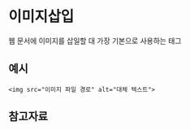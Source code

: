 이미지삽입
====

웹 문서에 이미지를 삽일할 대 가장 기본으로 사용하는 태그

예시
---

    <img src="이미지 파일 경로" alt="대체 텍스트">






참고자료
----
